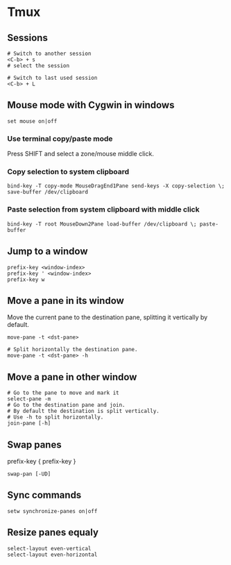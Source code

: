 # Tmux

## Sessions

```
# Switch to another session
<C-b> + s
# select the session

# Switch to last used session
<C-b> + L
```

## Mouse mode with Cygwin in windows

```
set mouse on|off
```

### Use terminal copy/paste mode

Press SHIFT and select a zone/mouse middle click.

### Copy selection to system clipboard

```
bind-key -T copy-mode MouseDragEnd1Pane send-keys -X copy-selection \; save-buffer /dev/clipboard
```

### Paste selection from system clipboard with middle click

```
bind-key -T root MouseDown2Pane load-buffer /dev/clipboard \; paste-buffer
```

## Jump to a window

```
prefix-key <window-index>
prefix-key ' <window-index>
prefix-key w
```

## Move a pane in its window

Move the current pane to the destination pane, splitting it vertically by
default.

```
move-pane -t <dst-pane>

# Split horizontally the destination pane.
move-pane -t <dst-pane> -h
```

## Move a pane in other window

```
# Go to the pane to move and mark it
select-pane -m
# Go to the destination pane and join.
# By default the destination is split vertically.
# Use -h to split horizontally.
join-pane [-h]
```

## Swap panes

prefix-key {
prefix-key }

```
swap-pan [-UD]
```

## Sync commands

```
setw synchronize-panes on|off
```

## Resize panes equaly

```
select-layout even-vertical
select-layout even-horizontal
```
